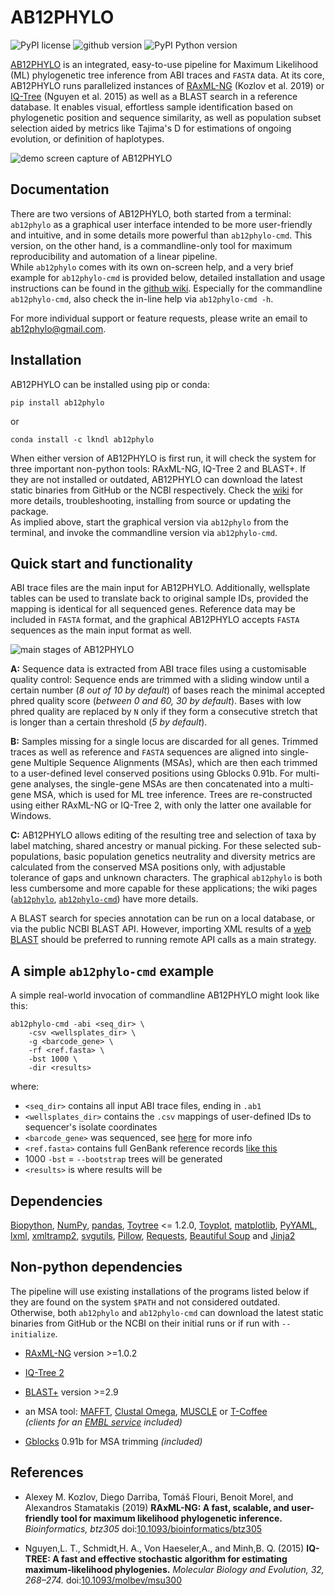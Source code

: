 # AB12PHYLO

![PyPI license](https://img.shields.io/pypi/l/ab12phylo?color=green)
![github version](https://img.shields.io/static/v1?label=version&message=0.5.11-beta&color=brightgreen&style=flat)
![PyPI Python version](https://img.shields.io/pypi/pyversions/ab12phylo)

[AB12PHYLO](https://github.com/lkndl/ab12phylo) is an integrated, easy-to-use pipeline for Maximum Likelihood (ML) phylogenetic tree inference from ABI traces and `FASTA` data. 
At its core, AB12PHYLO runs parallelized instances of [RAxML-NG](https://github.com/amkozlov/raxml-ng) (Kozlov et al. 2019) or [IQ-Tree](https://github.com/iqtree/iqtree2) (Nguyen et al. 2015) as well as a BLAST search in a reference database. 
It enables visual, effortless sample identification based on phylogenetic position and sequence similarity, as well as population subset selection aided by metrics like Tajima's D for estimations of ongoing evolution, or definition of haplotypes.

![demo screen capture of AB12PHYLO](https://github.com/lkndl/ab12phylo/wiki/images/demo.gif)


## Documentation
There are two versions of AB12PHYLO, both started from a terminal: `ab12phylo` as a graphical user interface intended to be more user-friendly and intuitive, and in some details more powerful than `ab12phylo-cmd`. This version, on the other hand, is a commandline-only tool for maximum reproducibility and automation of a linear pipeline.  
While `ab12phylo` comes with its own on-screen help, and a very brief example for `ab12phylo-cmd` is provided below, detailed installation and usage instructions can be found in the [github wiki](https://github.com/lkndl/ab12phylo/wiki). Especially for the commandline `ab12phylo-cmd`, also check the in-line help via `ab12phylo-cmd -h`.  

For more individual support or feature requests, please write an email to [ab12phylo@gmail.com](mailto:ab12phylo@gmail.com).

## Installation
AB12PHYLO can be installed using pip or conda:
```shell script
pip install ab12phylo
```
or
```shell script
conda install -c lkndl ab12phylo
```
When either version of AB12PHYLO is first run, it will check the system for three important non-python tools: RAxML-NG, IQ-Tree 2 and BLAST+. If they are not installed or outdated, AB12PHYLO can download the latest static binaries from GitHub or the NCBI respectively. Check the [wiki](https://github.com/lkndl/ab12phylo/wiki/Installation) for more details, troubleshooting, installing from source or updating the package.  
As implied above, start the graphical version via `ab12phylo` from the terminal, and invoke the commandline version via `ab12phylo-cmd`.

## Quick start and functionality
ABI trace files are the main input for AB12PHYLO. Additionally, wellsplate tables can be used to translate back to original sample IDs, provided the mapping is identical for all sequenced genes. Reference data may be included in `FASTA` format, and the graphical AB12PHYLO accepts `FASTA` sequences as the main input format as well.  

![main stages of AB12PHYLO](https://github.com/lkndl/ab12phylo/wiki/images/pipeline.png)  

**A:**
Sequence data is extracted from ABI trace files using a customisable quality control: Sequence ends are trimmed with a sliding window until a certain number (*8 out of 10 by default*) of bases reach the minimal accepted phred quality score (*between 0 and 60, 30 by default*). Bases with low phred quality are replaced by `N` only if they form a consecutive stretch that is longer than a certain threshold (*5 by default*).  

**B:**
Samples missing for a single locus are discarded for all genes. Trimmed traces as well as reference and `FASTA` sequences are aligned into single-gene Multiple Sequence Alignments (MSAs), which are then each trimmed to a user-defined level conserved positions using Gblocks 0.91b. For multi-gene analyses, the single-gene MSAs are then concatenated into a multi-gene MSA, which is used for ML tree inference. Trees are re-constructed using either RAxML-NG or IQ-Tree 2, with only the latter one available for Windows.

**C:**
AB12PHYLO allows editing of the resulting tree and selection of taxa by label matching, shared ancestry or manual picking. For these selected sub-populations, basic population genetics neutrality and diversity metrics are calculated from the conserved MSA positions only, with adjustable tolerance of gaps and unknown characters. The graphical `ab12phylo` is both less cumbersome and more capable for these applications; the wiki pages ([`ab12phylo`](https://github.com/lkndl/ab12phylo/wiki/Graphical-interface), [`ab12phylo-cmd`](https://github.com/lkndl/ab12phylo/wiki/Commandline-version#results--motif-search)) have more details.

A BLAST search for species annotation can be run on a local database, or via the public NCBI BLAST API. However, importing XML results of a [web BLAST](https://blast.ncbi.nlm.nih.gov/Blast.cgi) should be preferred to running remote API calls as a main strategy.

## A simple `ab12phylo-cmd` example
A simple real-world invocation of commandline AB12PHYLO might look like this:
```shell script
ab12phylo-cmd -abi <seq_dir> \
    -csv <wellsplates_dir> \
    -g <barcode_gene> \
    -rf <ref.fasta> \
    -bst 1000 \
    -dir <results>
```
where:
* `<seq_dir>` contains all input ABI trace files, ending in `.ab1`
* `<wellsplates_dir>` contains the `.csv` mappings of user-defined IDs to sequencer's isolate coordinates
* `<barcode_gene>` was sequenced, see [here](https://github.com/lkndl/ab12phylo/wiki/Commandline-version#genes-and-references) for more info
* `<ref.fasta>` contains full GenBank reference records [like this](https://www.ncbi.nlm.nih.gov/nuccore/AF347033.1?report=fasta&log$=seqview&format=text)
* 1000 `-bst` = `--bootstrap` trees will be generated
* `<results>` is where results will be  

## Dependencies
[Biopython](https://biopython.org/wiki/Download), [NumPy](https://numpy.org/), [pandas](https://pandas.pydata.org/docs/getting_started/install.html), [Toytree](https://toytree.readthedocs.io/en/latest/) <= 1.2.0, [Toyplot](https://toyplot.readthedocs.io/en/stable/), [matplotlib](https://matplotlib.org/), [PyYAML](https://pyyaml.org/wiki/PyYAML), [lxml](https://lxml.de/), [xmltramp2](https://pypi.org/project/xmltramp2/), [svgutils](https://github.com/btel/svg_utils), [Pillow](https://pillow.readthedocs.io/en/stable/installation.html), [Requests](https://3.python-requests.org/), [Beautiful Soup](https://www.crummy.com/software/BeautifulSoup/bs4/doc/#installing-beautiful-soup) and [Jinja2](https://jinja.palletsprojects.com/en/2.11.x/intro/#installation)

## Non-python dependencies
The pipeline will use existing installations of the programs listed below if they are found on the system `$PATH` and not considered outdated. Otherwise, both `ab12phylo` and `ab12phylo-cmd` can download the latest static binaries from GitHub or the NCBI on their initial runs or if run with `--initialize`.
* [RAxML-NG](https://github.com/amkozlov/raxml-ng/) version >=1.0.2
* [IQ-Tree 2](https://github.com/iqtree/iqtree2)
* [BLAST+](https://ftp.ncbi.nlm.nih.gov/blast/executables/blast+/LATEST/) version >=2.9
* an MSA tool: [MAFFT](https://mafft.cbrc.jp/alignment/software/), [Clustal Omega](http://www.clustal.org/omega/), [MUSCLE](https://www.drive5.com/muscle/downloads.htm) or [T-Coffee](http://www.tcoffee.org/Projects/tcoffee/index.html#DOWNLOAD)  
  *(clients for an [EMBL service](https://www.ebi.ac.uk/Tools/msa/) included)*
  
* [Gblocks](http://molevol.cmima.csic.es/castresana/Gblocks.html) 0.91b for MSA trimming *(included)*

## References
* Alexey M. Kozlov, Diego Darriba, Tom&aacute;&scaron; Flouri, Benoit Morel, and Alexandros Stamatakis (2019)
**RAxML-NG: A fast, scalable, and user-friendly tool for maximum likelihood phylogenetic inference.** 
*Bioinformatics, btz305* 
doi:[10.1093/bioinformatics/btz305](https://doi.org/10.1093/bioinformatics/btz305)  
  
* Nguyen,L. T., Schmidt,H. A., Von Haeseler,A., and Minh,B. Q. (2015)
**IQ-TREE: A fast and effective stochastic algorithm for estimating maximum-likelihood phylogenies.** 
*Molecular Biology and Evolution, 32, 268–274.* 
doi:[10.1093/molbev/msu300](https://doi.org/10.1093/molbev/msu300)
  


  

